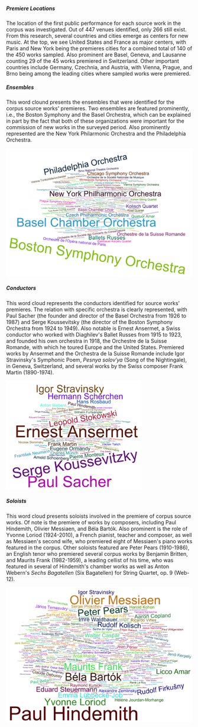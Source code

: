 <script>
// vi: ts=3:nowrap
</script>

<div class="card mb-3">
	<div class="row g-0">
		<div class="col-md-8">
			<div class="card-body">
				<h5 class="category mb-2 card-title">Premiere Locations</h5>
				<p class="card-text">The location of the first public performance for each source work in the corpus was investigated. Out of 447 venues identified, only 266 still exist. From this research, several countries and cities emerge as centers for new music. At the top, we see United States and France as major centers, with Paris and New York being the premieres cities for a combined total of 140 of the 450 works sampled. Also prominent are Basel, Geneva, and Lausanne counting 29 of the 45 works premiered in Switzerland. Other important countries include Germany, Czechnia, and Austria, with Vienna, Prague, and Brno being among the leading cities where sampled works were premiered.</p>
			</div>
		</div>
		<div class="col-md-10">
			<div id="country-city-table"></div>
			<!-- img src="Premieres_Location_list.png" class="img-fluid rounded-start" alt="Premieres Location" -->
		</div>
	</div>
</div>

<div class="card mb-3">
	<div class="row g-0">
		<div class="col-md-6">
			<div class="card-body">
				<h5 class="category mb-2 card-title">Ensembles</h5>
				<p class="card-text">This word clound presents the ensembles that were identified for the corpus source works' premieres. Two ensembles are featured prominently, i.e., the Boston Symphony and the Basel Orchestra, which can be explained in part by the fact that both of these organizations were important for the commission of new works in the surveyed period. Also prominently represented are the New York Philarmonic Orchestra and the Philadelphia Orchestra.</p>
			</div>
		</div>
		<div class="col-md-6">
			<img src="Ensembles_cloud.png" class="img-fluid rounded-start" alt="Ensembles">
		</div>
	</div>
</div>

<div class="card mb-3">
	<div class="row g-0">
		<div class="col-md-6">
			<div class="card-body">
				<h5 class="category mb-2 card-title">Conductors</h5>
				<p class="card-text">This word cloud represents the conductors identified for source works' premieres. The relation with specific orchestra is clearly represented, with Paul Sacher (the founder and director of the Basel Orchestra from 1926 to 1987) and Serge Koussevitsky (the director of the Boston Symphony Orchestra from 1924 to 1949). Also notable is Ernest Ansermet, a Swiss conductor who worked with Diaghilev's Ballet Russes from 1915 to 1923, and founded his own orchestra in 1918, the Orchestre de la Suisse Romande, with which he toured Europe and the United States. Premiered works by Ansermet and the Orchestra de la Suisse Romande include Igor Stravinsky's Symphonic Poem, <i>Pesnya solov′ya</i> (Song of the Nightingale), in Geneva, Switzerland, and several works by the Swiss composer Frank Martin (1890-1974).</p>
			</div>
		</div>
		<div class="col-md-6">
			<img src="Conductors_cloud.png" class="img-fluid rounded-start" alt="Conductors">
		</div>
	</div>
</div>

<div class="card mb-3">
	<div class="row g-0">
		<div class="col-md-6">
			<div class="card-body">
				<h5 class="category mb-2 card-title">Soloists</h5>
				<p class="card-text">This word cloud presents soloists involved in the premiere of corpus source works. Of note is the premiere of works by composers, including Paul Hindemith, Olivier Messiaen, and Béla Bartók. Also prominent is the role of Yvonne Loriod (1924-2010), a French pianist, teacher and composer, as well as Messiaen's second wife, who premiered eight of Messiaen's piano works featured in the corpus. Other soloists featured are Peter Pears (1910-1986), an English tenor who premiered several corpus works by Benjamin Britten, and Maurits Frank (1982-1959), a leading cellist of his time, who was featured in several of Hindemith's chamber works as well as Anton Webern's <i>Sechs Bagatellen</i> (Six Bagatellen) for String Quartet, op. 9 (Web-12).</p>
			</div>
		</div>
		<div class="col-md-6">
			<img src="Soloists_cloud.png" class="img-fluid rounded-start" alt="Soloists">
		</div>
	</div>
</div>



